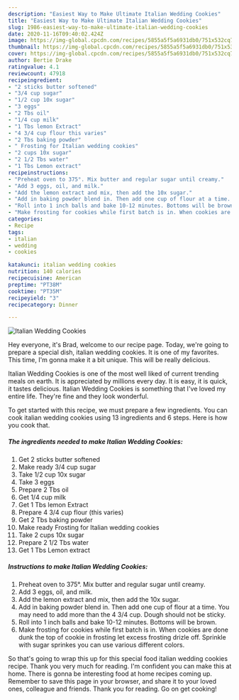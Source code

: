 ```yaml
---
description: "Easiest Way to Make Ultimate Italian Wedding Cookies"
title: "Easiest Way to Make Ultimate Italian Wedding Cookies"
slug: 1986-easiest-way-to-make-ultimate-italian-wedding-cookies
date: 2020-11-16T09:40:02.424Z
image: https://img-global.cpcdn.com/recipes/5855a5f5a6931db0/751x532cq70/italian-wedding-cookies-recipe-main-photo.jpg
thumbnail: https://img-global.cpcdn.com/recipes/5855a5f5a6931db0/751x532cq70/italian-wedding-cookies-recipe-main-photo.jpg
cover: https://img-global.cpcdn.com/recipes/5855a5f5a6931db0/751x532cq70/italian-wedding-cookies-recipe-main-photo.jpg
author: Bertie Drake
ratingvalue: 4.1
reviewcount: 47918
recipeingredient:
- "2 sticks butter softened"
- "3/4 cup sugar"
- "1/2 cup 10x sugar"
- "3 eggs"
- "2 Tbs oil"
- "1/4 cup milk"
- "1 Tbs lemon Extract"
- "4 3/4 cup flour this varies"
- "2 Tbs baking powder"
- " Frosting for Italian wedding cookies"
- "2 cups 10x sugar"
- "2 1/2 Tbs water"
- "1 Tbs Lemon extract"
recipeinstructions:
- "Preheat oven to 375°. Mix butter and regular sugar until creamy."
- "Add 3 eggs, oil, and milk."
- "Add the lemon extract and mix, then add the 10x sugar."
- "Add in baking powder blend in. Then add one cup of flour at a time. You may need to add more than the 4 3/4 cup. Dough should not be sticky."
- "Roll into 1 inch balls and bake 10-12 minutes. Bottoms will be brown."
- "Make frosting for cookies while first batch is in. When cookies are done dunk the top of cookie in frosting let excess frosting drizle off. Sprinkle with sugar sprinkes you can use various different colors."
categories:
- Recipe
tags:
- italian
- wedding
- cookies

katakunci: italian wedding cookies 
nutrition: 140 calories
recipecuisine: American
preptime: "PT38M"
cooktime: "PT35M"
recipeyield: "3"
recipecategory: Dinner

---
```



![Italian Wedding Cookies](https://img-global.cpcdn.com/recipes/5855a5f5a6931db0/751x532cq70/italian-wedding-cookies-recipe-main-photo.jpg)

Hey everyone, it's Brad, welcome to our recipe page. Today, we're going to prepare a special dish, italian wedding cookies. It is one of my favorites. This time, I'm gonna make it a bit unique. This will be really delicious.

Italian Wedding Cookies is one of the most well liked of current trending meals on earth. It is appreciated by millions every day. It is easy, it is quick, it tastes delicious. Italian Wedding Cookies is something that I've loved my entire life. They're fine and they look wonderful.




To get started with this recipe, we must prepare a few ingredients. You can cook italian wedding cookies using 13 ingredients and 6 steps. Here is how you cook that.

<!--inarticleads1-->

##### The ingredients needed to make Italian Wedding Cookies:

1. Get 2 sticks butter softened
1. Make ready 3/4 cup sugar
1. Take 1/2 cup 10x sugar
1. Take 3 eggs
1. Prepare 2 Tbs oil
1. Get 1/4 cup milk
1. Get 1 Tbs lemon Extract
1. Prepare 4 3/4 cup flour (this varies)
1. Get 2 Tbs baking powder
1. Make ready  Frosting for Italian wedding cookies
1. Take 2 cups 10x sugar
1. Prepare 2 1/2 Tbs water
1. Get 1 Tbs Lemon extract




<!--inarticleads2-->

##### Instructions to make Italian Wedding Cookies:

1. Preheat oven to 375°. Mix butter and regular sugar until creamy.
1. Add 3 eggs, oil, and milk.
1. Add the lemon extract and mix, then add the 10x sugar.
1. Add in baking powder blend in. Then add one cup of flour at a time. You may need to add more than the 4 3/4 cup. Dough should not be sticky.
1. Roll into 1 inch balls and bake 10-12 minutes. Bottoms will be brown.
1. Make frosting for cookies while first batch is in. When cookies are done dunk the top of cookie in frosting let excess frosting drizle off. Sprinkle with sugar sprinkes you can use various different colors.




So that's going to wrap this up for this special food italian wedding cookies recipe. Thank you very much for reading. I'm confident you can make this at home. There is gonna be interesting food at home recipes coming up. Remember to save this page in your browser, and share it to your loved ones, colleague and friends. Thank you for reading. Go on get cooking!
